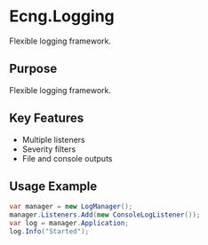 # Ecng.Logging

Flexible logging framework.

## Purpose

Flexible logging framework.

## Key Features

- Multiple listeners
- Severity filters
- File and console outputs

## Usage Example

```csharp
var manager = new LogManager();
manager.Listeners.Add(new ConsoleLogListener());
var log = manager.Application;
log.Info("Started");
```
